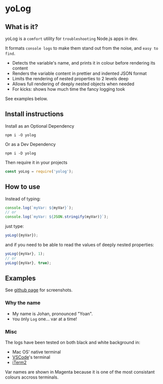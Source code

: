 # yoLog
## What is it?

yoLog is a `comfort` utility for `troubleshooting` Node.js apps in dev.

It formats `console logs` to make them stand out from the noise, and `easy to find`.

+ Detects the variable's name, and prints it in colour before rendering its content
+ Renders the variable content in prettier and indented JSON format
+ Limits the rendering of nested properties to 2 levels deep
+ Allows full rendering of deeply nested objects when needed
+ For kicks: shows how much time the fancy logging took

See examples below.

## Install instructions
Install as an Optional Dependency
```
npm i -O yolog
```
Or as a Dev Dependency
```
npm i -D yolog
```
Then require it in your projects
```js
const yoLog = require('yolog');
```

## How to use
Instead of typing:
```js
console.log(`myVar: ${myVar}`);
// or
console.log(`myVar: ${JSON.stringify(myVar)}`);
```
just type:
```js
yoLog({myVar});
```

and if you need to be able to read the values of deeply nested properties:
```js
yoLog({myVar}, 1);
// or
yoLog({myVar}, true);
```

## Examples
See [github page](https://github.com/johanfive/yolog) for screenshots.

### Why the name
+ My name is Johan, pronounced "Yoan".
+ `Y`ou `O`nly `Log` one... var at a time!

### Misc
The logs have been tested on both black and white background in:
+ Mac OS' native terminal
+ [VSCode](https://code.visualstudio.com/)'s terminal
+ [iTerm2](https://www.iterm2.com/)

Var names are shown in Magenta because it is one of the most consistant colours accross terminals.

